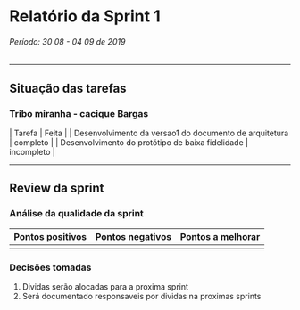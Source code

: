 # Relatório da Sprint 1

###### Período: 30 08 - 04 09 de 2019

------

## Situação das tarefas

### Tribo miranha - cacique Bargas

| Tarefa | Feita |
| Desenvolvimento da versao1 do documento de arquitetura | completo |
| Desenvolvimento do protótipo de baixa fidelidade | incompleto |

---

## Review da sprint

### Análise da qualidade da sprint

| Pontos positivos | Pontos negativos | Pontos a melhorar |
| ---------------- | ---------------- | ----------------- |
|                  |                  |                   |

### Decisões tomadas

1. Dividas serão alocadas para a proxima sprint
2. Será documentado responsaveis por dividas na proximas sprints
